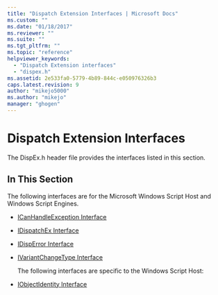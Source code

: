 ```yaml
---
title: "Dispatch Extension Interfaces | Microsoft Docs"
ms.custom: ""
ms.date: "01/18/2017"
ms.reviewer: ""
ms.suite: ""
ms.tgt_pltfrm: ""
ms.topic: "reference"
helpviewer_keywords: 
  - "Dispatch Extension interfaces"
  - "dispex.h"
ms.assetid: 2e533fa0-5779-4b89-844c-e050976326b3
caps.latest.revision: 9
author: "mikejo5000"
ms.author: "mikejo"
manager: "ghogen"
---
```

# Dispatch Extension Interfaces
The DispEx.h header file provides the interfaces listed in this section.  

## In This Section  
 The following interfaces are for the Microsoft Windows Script Host and Windows Script Engines.  

- [ICanHandleException Interface](../../winscript/reference/icanhandleexception-interface.md)  

- [IDispatchEx Interface](../../winscript/reference/idispatchex-interface.md)  

- [IDispError Interface](../../winscript/reference/idisperror-interface.md)  

- [IVariantChangeType Interface](../../winscript/reference/ivariantchangetype-interface.md)  

  The following interfaces are specific to the Windows Script Host:  

- [IObjectIdentity Interface](../../winscript/reference/iobjectidentity-interface.md)
